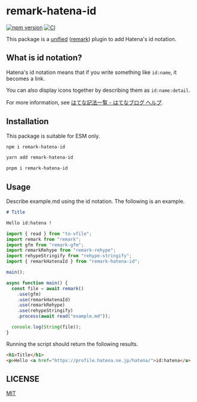 # remark-hatena-id

[![npm version](https://badge.fury.io/js/remark-hatena-id.svg)](https://badge.fury.io/js/remark-hatena-id) [![CI](https://github.com/cateiru/remark-hatena-id/actions/workflows/ci.yml/badge.svg)](https://github.com/cateiru/remark-hatena-id/actions/workflows/ci.yml)

This package is a [unified](https://github.com/unifiedjs/unified) ([remark](https://github.com/remarkjs/remark)) plugin to add Hatena's id notation.

## What is id notation?

Hatena's id notation means that if you write something like `id:name`, it becomes a link.

You can also display icons together by describing them as `id:name:detail`.

For more information, see [はてな記法一覧 - はてなブログ ヘルプ](https://help.hatenablog.com/entry/text-hatena-list#%E8%87%AA%E5%8B%95%E3%83%AA%E3%83%B3%E3%82%AF).

## Installation

This package is suitable for ESM only.

```bash
npm i remark-hatena-id
```

```bash
yarn add remark-hatena-id
```

```bash
pnpm i remark-hatena-id
```

## Usage

Describe example.md using the id notation. The following is an example.

```md
# Title

Hello id:hatena !
```

```js
import { read } from "to-vfile";
import remark from "remark";
import gfm from "remark-gfm";
import remarkRehype from "remark-rehype";
import rehypeStringify from "rehype-stringify";
import { remarkHatenaId } from "remark-hatena-id";

main();

async function main() {
  const file = await remark()
    .use(gfm)
    .use(remarkHatenaId)
    .use(remarkRehype)
    .use(rehypeStringify)
    .process(await read("example.md"));

  console.log(String(file));
}
```

Running the script should return the following results.

```html
<h1>Title</h1>
<p>Hello <a href="https://profile.hatena.ne.jp/hatena/">id:hatena</a> !</p>
```

## LICENSE

[MIT](./LICENSE)
